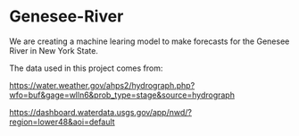 # Genesee-River
We are creating a machine learing model to make forecasts for the Genesee River in New York State.

The data used in this project comes from:

https://water.weather.gov/ahps2/hydrograph.php?wfo=buf&gage=wlln6&prob_type=stage&source=hydrograph

https://dashboard.waterdata.usgs.gov/app/nwd/?region=lower48&aoi=default

